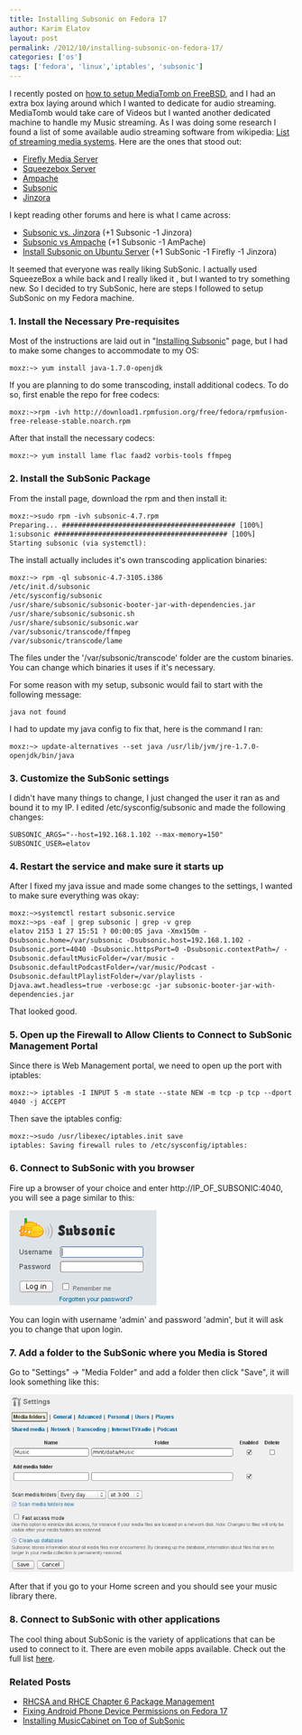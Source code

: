 ```yaml
---
title: Installing Subsonic on Fedora 17
author: Karim Elatov
layout: post
permalink: /2012/10/installing-subsonic-on-fedora-17/
categories: ['os']
tags: ['fedora', 'linux','iptables', 'subsonic']
---
```


I recently posted on [how to setup MediaTomb on FreeBSD](/2012/10/installing-mediatomb-on-freebsd-9-and-connecting-to-it-with-xbmc-from-a-fedora-17-os/), and I had an extra box laying around which I wanted to dedicate for audio streaming. MediaTomb would take care of Videos but I wanted another dedicated machine to handle my Music streaming. As I was doing some research I found a list of some available audio streaming software from wikipedia: [List of streaming media systems](http://en.wikipedia.org/wiki/List_of_streaming_media_systems#Servers). Here are the ones that stood out:

*   [Firefly Media Server](http://en.wikipedia.org/wiki/Firefly_Media_Server)
*   [Squeezebox Server](http://en.wikipedia.org/wiki/Squeezebox_Server)
*   [Ampache](http://en.wikipedia.org/wiki/Ampache)
*   [Subsonic](http://www.subsonic.org/)
*   [Jinzora](http://sourceforge.net/projects/jinzora/)

I kept reading other forums and here is what I came across:

- [Subsonic vs. Jinzora](http://forum.subsonic.org/forum/viewtopic.php?t=564) (+1 Subsonic -1 Jinzora)
- [Subsonic vs Ampache](http://ubuntuforums.org/showthread.php?t=1581344) (+1 Subsonic -1 AmPache)
- [Install Subsonic on Ubuntu Server](http://blog.lundscape.com/2009/05/install-subsonic-on-ubuntu-server/) (+1 SubSonic -1 Firefly -1 Jinzora)

It seemed that everyone was really liking SubSonic. I actually used SqueezeBox a while back and I really liked it , but I wanted to try something new. So I decided to try SubSonic, here are steps I followed to setup SubSonic on my Fedora machine.

### 1. Install the Necessary Pre-requisites

Most of the instructions are laid out in "[Installing Subsonic](http://www.subsonic.org/pages/installation.jsp)" page, but I had to make some changes to accommodate to my OS:


	moxz:~> yum install java-1.7.0-openjdk


If you are planning to do some transcoding, install additional codecs. To do so, first enable the repo for free codecs:


	moxz:~>rpm -ivh http://download1.rpmfusion.org/free/fedora/rpmfusion-free-release-stable.noarch.rpm


After that install the necessary codecs:


	moxz:~> yum install lame flac faad2 vorbis-tools ffmpeg


### 2. Install the SubSonic Package

From the install page, download the rpm and then install it:


	moxz:~>sudo rpm -ivh subsonic-4.7.rpm
	Preparing... ########################################### [100%]
	1:subsonic ########################################### [100%]
	Starting subsonic (via systemctl):


The install actually includes it's own transcoding application binaries:


	moxz:~> rpm -ql subsonic-4.7-3105.i386
	/etc/init.d/subsonic
	/etc/sysconfig/subsonic
	/usr/share/subsonic/subsonic-booter-jar-with-dependencies.jar
	/usr/share/subsonic/subsonic.sh
	/usr/share/subsonic/subsonic.war
	/var/subsonic/transcode/ffmpeg
	/var/subsonic/transcode/lame


The files under the '/var/subsonic/transcode' folder are the custom binaries. You can change which binaries it uses if it's necessary.

For some reason with my setup, subsonic would fail to start with the following message:


	java not found


I had to update my java config to fix that, here is the command I ran:


	moxz:~> update-alternatives --set java /usr/lib/jvm/jre-1.7.0-openjdk/bin/java


### 3. Customize the SubSonic settings

I didn't have many things to change, I just changed the user it ran as and bound it to my IP. I edited /etc/sysconfig/subsonic and made the following changes:


	SUBSONIC_ARGS="--host=192.168.1.102 --max-memory=150"
	SUBSONIC_USER=elatov


### 4. Restart the service and make sure it starts up

After I fixed my java issue and made some changes to the settings, I wanted to make sure everything was okay:


	moxz:~>systemctl restart subsonic.service
	moxz:~>ps -eaf | grep subsonic | grep -v grep
	elatov 2153 1 27 15:51 ? 00:00:05 java -Xmx150m -Dsubsonic.home=/var/subsonic -Dsubsonic.host=192.168.1.102 -Dsubsonic.port=4040 -Dsubsonic.httpsPort=0 -Dsubsonic.contextPath=/ -Dsubsonic.defaultMusicFolder=/var/music -Dsubsonic.defaultPodcastFolder=/var/music/Podcast -Dsubsonic.defaultPlaylistFolder=/var/playlists -Djava.awt.headless=true -verbose:gc -jar subsonic-booter-jar-with-dependencies.jar


That looked good.

### 5. Open up the Firewall to Allow Clients to Connect to SubSonic Management Portal

Since there is Web Management portal, we need to open up the port with iptables:


	moxz:~> iptables -I INPUT 5 -m state --state NEW -m tcp -p tcp --dport 4040 -j ACCEPT


Then save the iptables config:


	moxz:~>sudo /usr/libexec/iptables.init save
	iptables: Saving firewall rules to /etc/sysconfig/iptables:


### 6. Connect to SubSonic with you browser

Fire up a browser of your choice and enter http://IP_OF_SUBSONIC:4040, you will see a page similar to this:

![subsonic_login_page](https://github.com/elatov/uploads/raw/master/2012/10/subsonic_login_page.png)

You can login with username 'admin' and password 'admin', but it will ask you to change that upon login.

### 7. Add a folder to the SubSonic where you Media is Stored

Go to "Settings" -> "Media Folder" and add a folder then click "Save", it will look something like this:

![subsonic_media_folders](https://github.com/elatov/uploads/raw/master/2012/10/subsonic_media_folders.png)

After that if you go to your Home screen and you should see your music library there.

### 8. Connect to SubSonic with other applications

The cool thing about SubSonic is the variety of applications that can be used to connect to it. There are even mobile apps available. Check out the full list [here](http://www.subsonic.org/pages/apps.jsp).

### Related Posts

- [RHCSA and RHCE Chapter 6 Package Management](/2013/03/rhcsa-and-rhce-chapter-6-package-management/)
- [Fixing Android Phone Device Permissions on Fedora 17](/2013/02/fixing-android-phone-device-permissions-on-fedora-17/)
- [Installing MusicCabinet on Top of SubSonic](/2013/02/installing-musiccabinet-on-top-of-subsonic/)
